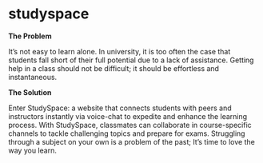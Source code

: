 # studyspace

**The Problem**

It’s not easy to learn alone. In university, it is too often the case that students fall short of their full potential due to a lack of assistance. Getting help in a class should not be difficult; it should be effortless and instantaneous.

**The Solution**

Enter StudySpace: a website that connects students with peers and instructors instantly via voice-chat to expedite and enhance the learning process. With StudySpace, classmates can collaborate in course-specific channels to tackle challenging topics and prepare for exams. Struggling through a subject on your own is a problem of the past; It’s time to love the way you learn.
